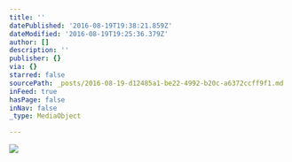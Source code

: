 ```yaml
---
title: ''
datePublished: '2016-08-19T19:38:21.859Z'
dateModified: '2016-08-19T19:25:36.379Z'
author: []
description: ''
publisher: {}
via: {}
starred: false
sourcePath: _posts/2016-08-19-d12485a1-be22-4992-b20c-a6372ccff9f1.md
inFeed: true
hasPage: false
inNav: false
_type: MediaObject

---
```

![](https://the-grid-user-content.s3-us-west-2.amazonaws.com/4bf54972-0d62-4fb3-825a-d5815768a297.jpg)
